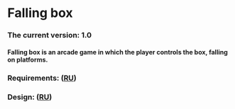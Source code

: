 # Falling box
### The current version: 1.0
####  Falling box is an arcade game in which the player controls the box, falling on platforms.
### Requirements: ([RU](https://github.com/OdareNNbI/Falling-box/blob/master/docs/SRS.md))
### Design: ([RU](https://github.com/OdareNNbI/Falling-box/blob/master/Docs/UMLDocs/UNLDiagrams.md))
